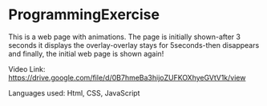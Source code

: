 # ProgrammingExercise

This is a web page with animations. The page is initially shown-after 3 seconds it displays the overlay-overlay stays for 5seconds-then disappears and finally, the initial web page is shown again!

Video Link: 
https://drive.google.com/file/d/0B7hmeBa3hijoZUFKOXhyeGVtV1k/view

Languages used: Html, CSS, JavaScript




